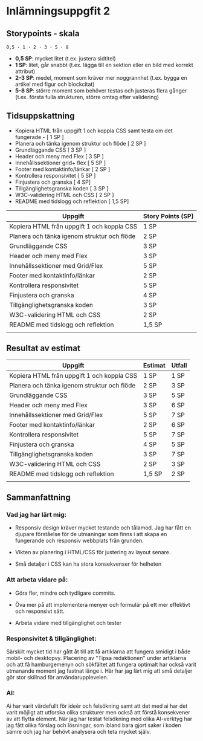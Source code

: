 # Inlämningsuppgfit 2 
## Storypoints - skala 

`0,5 · 1 · 2 · 3 · 5 · 8`

- **0,5 SP**: mycket litet (t.ex. justera sidtitel)
- **1 SP**: litet, går snabbt (t.ex. lägga till en sektion eller en bild med korrekt attribut)
- **2–3 SP**: medel, moment som kräver mer noggrannhet (t.ex. bygga en artikel med figur och blockcitat)
- **5–8 SP**: större  moment som behöver testas och justeras flera gånger (t.ex. första fulla strukturen, större omtag efter validering)

## Tidsuppskattning

- Kopiera HTML från uppgift 1 och koppla CSS samt testa om det fungerade - [ 1 SP ] 
- Planera och tänka igenom struktur och flöde [ 2 SP ]
- Grundläggande CSS [ 3 SP ]
- Header och meny med Flex [ 3 SP ]
- Innehållssektioner grid+ flex [ 5 SP ]
- Footer med kontaktinfo/länkar [ 2 SP ]
- Kontrollera responsivitet  [ 5 SP ]
- Finjustera och granska [ 4 SP]
- Tillgänglighetsgranska koden [ 3 SP ]
- W3C-validering HTML och CSS [ 2 SP ]
- README med tidslogg och reflektion [ 1,5 SP]

| Uppgift                               | Story Points (SP) |
|-------------------------------------|-------------------|
| Kopiera HTML från uppgift 1 och koppla CSS   | 1 SP              |
| Planera och tänka igenom struktur och flöde   | 2 SP              |
| Grundläggande CSS                   | 3 SP              |
| Header och meny med Flex           | 3 SP              |
| Innehållssektioner med Grid/Flex   | 5 SP              |
| Footer med kontaktinfo/länkar      | 2 SP              |
| Kontrollera responsivitet          | 5 SP              |
| Finjustera och granska             | 4 SP              |
| Tillgänglighetsgranska koden       | 3 SP              |
| W3C-validering HTML och CSS        | 2 SP              |
| README med tidslogg och reflektion | 1,5 SP            |
|                                                       |



## Resultat av estimat  
| Uppgift                            | Estimat | Utfall |
|-----------------------------------|---------|--------|
| Kopiera HTML från uppgift 1 och koppla CSS | 1 SP | 1 SP |
| Planera och tänka igenom struktur och flöde | 2 SP | 3 SP |
| Grundläggande CSS                  | 3 SP    | 5 SP |
| Header och meny med Flex           | 3 SP    | 6 SP |
| Innehållssektioner med Grid/Flex   | 5 SP    | 7 SP |
| Footer med kontaktinfo/länkar      | 2 SP    | 6 SP |
| Kontrollera responsivitet          | 5 SP    | 7 SP |
| Finjustera och granska             | 4 SP    | 5 SP |
| Tillgänglighetsgranska koden       | 3 SP    | 7 SP |
| W3C-validering HTML och CSS        | 2 SP    | 3 SP |
| README med tidslogg och reflektion | 1,5 SP  | 2 SP |
|                                                       |

## Sammanfattning  

### Vad jag har lärt mig:
- Responsiv design kräver mycket testande och tålamod. Jag har fått en djupare förståelse för de utmaningar som finns i att skapa en fungerande och responsiv webbplats från grunden. 

- Vikten av planering i HTML/CSS för justering av layout senare.

- Små detaljer i CSS kan ha stora konsekvenser för helheten

### Att arbeta vidare på:
- Göra fler, mindre och tydligare commits.

- Öva mer på att implementera menyer och formulär på ett mer effektivt och responsivt sätt.

- Arbeta vidare med tillgänglighet och tester


### Responsivitet & tillgänglighet:
Särskilt mycket tid har gått åt till att få artiklarna att fungera smidigt i både mobil- och desktopvy. Placering av "Tipsa redaktionen" under artiklarna och att få hamburgemenyn och sökfältet att fungera optimalt har också varit utmanande moment jag fastnat länge i. Här har jag lärt mig att små detaljer gör stor skillnad för användarupplevelen.

### AI:
Ai har varit värdefullt för ideér och felsökning samt att det med ai har det varit möjligt att utforska olika strukturer men också att förstå konsekvener av att flytta element. När jag har testat felsökning med olika AI-verktyg har jag fått olika förslag och lösningar, som ibland bara gjort saker i koden sämre och jag har behövt analysera och teta mycket själv.